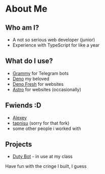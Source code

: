 # About Me

## Who am I?
- A not so serious web developer (junior)
- Experience with TypeScript for like a year
## What do I use?
- [Grammy](grammy.dev) for Telegram bots
- [Deno](deno.land) my beloved
- [Deno Fresh](fresh.deno.dev) for websites
- [Astro](astro.build) for websites (occasionally)
## Fwiends :D
- [Alexey](https://github.com/mckoda09)
- [tapnisu](https://github.com/tapnisu) (sorry for that fork)
- some other people i worked with
## Projects
- [Duty Bot](https://github.com/Constant10fps/duty-bot) - in use at my class

Have fun with the cringe I built, I guess
